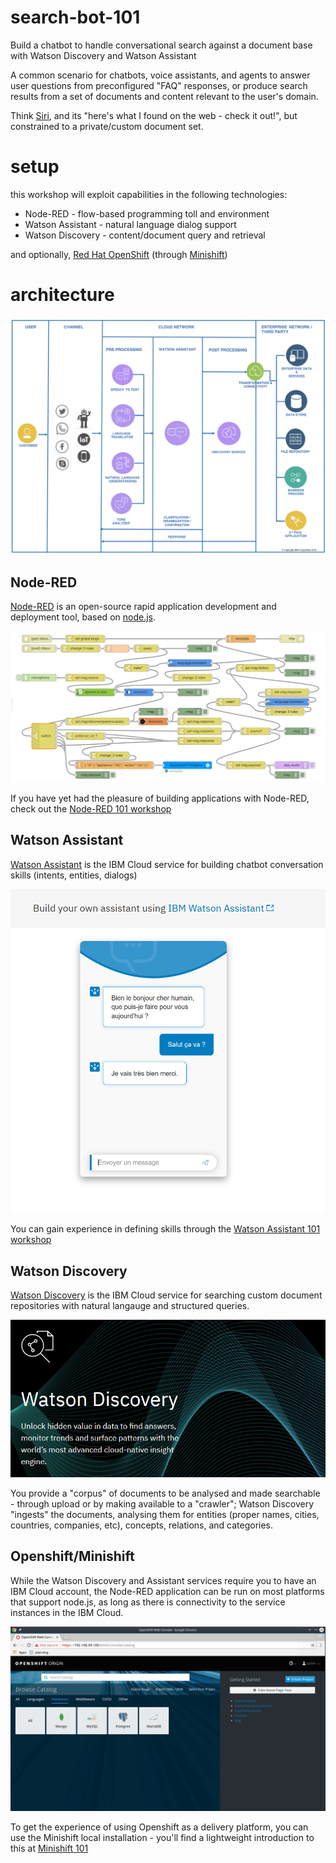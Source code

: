 # search-bot-101
Build a chatbot to handle conversational search against a document base with Watson Discovery and Watson Assistant

A common scenario for chatbots, voice assistants, and agents to answer user questions from preconfigured "FAQ" responses, or produce search results from a set of documents and content relevant to the user's domain.

Think [Siri](https://www.apple.com/siri/), and its "here's what I found on the web - check it out!", but constrained to a private/custom document set.

# setup

this workshop will exploit capabilities in the following technologies:
+ Node-RED - flow-based programming toll and environment
+ Watson Assistant - natural language dialog support
+ Watson Discovery - content/document query and retrieval

and optionally, [Red Hat OpenShift](https://www.openshift.com/) (through [Minishift](https://github.com/minishift/minishift))

# architecture

![chatbot-architecture](/assets/chatbot-architecture.png)

## Node-RED

[Node-RED](https://nodered.org) is an open-source rapid application development and deployment tool, based on [node.js](https://nodejs.org).

![node-red](/assets/node-red.png)

If you have yet had the pleasure of building applications with Node-RED, check out the [Node-RED 101 workshop](https://github.com/IBMDeveloperUK/Node-RED-Watson-101)

## Watson Assistant

[Watson Assistant](https://www.ibm.com/cloud/watson-assistant/) is the IBM Cloud service for building chatbot conversation skills (intents, entities, dialogs)

![watson assistant](/assets/watson-assistant.png)

You can gain experience in defining skills through the [Watson Assistant 101 workshop](https://github.com/IBMDeveloperUK/Watson-Assistant-101)

## Watson Discovery

[Watson Discovery](https://www.ibm.com/cloud/watson-discovery) is the IBM Cloud service for searching custom document repositories with natural langauge and structured queries.

![watson discovery](/assets/watson-discovery.png)

You provide a "corpus" of documents to be analysed and made searchable - through upload or by making available to a "crawler"; Watson Discovery "ingests" the documents, analysing them for entities (proper names, cities, countries, companies, etc), concepts, relations, and categories.

## Openshift/Minishift

While the Watson Discovery and Assistant services require you to have an IBM Cloud account, the Node-RED application can be run on most platforms that support node.js, as long as there is connectivity to the service instances in the IBM Cloud.

![minishift](/assets/minishift.png)

To get the experience of using Openshift as a delivery platform, you can use the Minishift local installation - you'll find a lightweight introduction to this at [Minishift 101](https://github.com/IBMDeveloperUK/minishift101)

